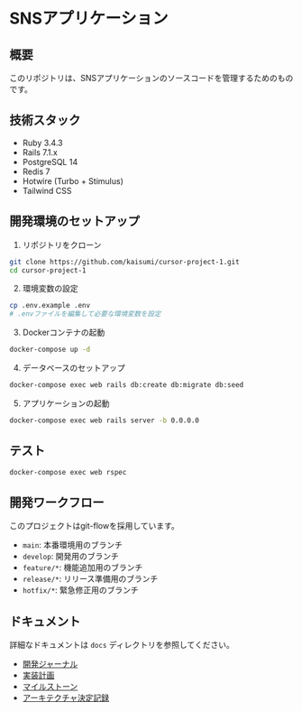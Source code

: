# SNSアプリケーション

## 概要
このリポジトリは、SNSアプリケーションのソースコードを管理するためのものです。

## 技術スタック
- Ruby 3.4.3
- Rails 7.1.x
- PostgreSQL 14
- Redis 7
- Hotwire (Turbo + Stimulus)
- Tailwind CSS

## 開発環境のセットアップ
1. リポジトリをクローン
```bash
git clone https://github.com/kaisumi/cursor-project-1.git
cd cursor-project-1
```

2. 環境変数の設定
```bash
cp .env.example .env
# .envファイルを編集して必要な環境変数を設定
```

3. Dockerコンテナの起動
```bash
docker-compose up -d
```

4. データベースのセットアップ
```bash
docker-compose exec web rails db:create db:migrate db:seed
```

5. アプリケーションの起動
```bash
docker-compose exec web rails server -b 0.0.0.0
```

## テスト
```bash
docker-compose exec web rspec
```

## 開発ワークフロー
このプロジェクトはgit-flowを採用しています。

- `main`: 本番環境用のブランチ
- `develop`: 開発用のブランチ
- `feature/*`: 機能追加用のブランチ
- `release/*`: リリース準備用のブランチ
- `hotfix/*`: 緊急修正用のブランチ

## ドキュメント
詳細なドキュメントは `docs` ディレクトリを参照してください。

- [開発ジャーナル](docs/development/DEVELOPMENT_JOURNAL.md)
- [実装計画](docs/development/IMPLEMENTATION_PLAN.md)
- [マイルストーン](docs/development/milestones/)
- [アーキテクチャ決定記録](docs/adr/)
